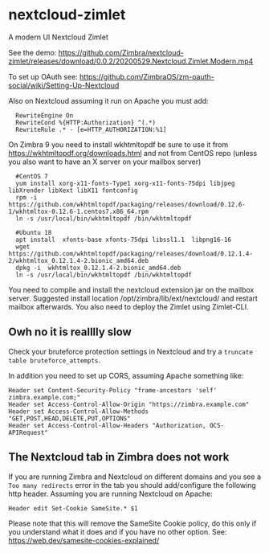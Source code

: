 # nextcloud-zimlet
A modern UI Nextcloud Zimlet

See the demo:
https://github.com/Zimbra/nextcloud-zimlet/releases/download/0.0.2/20200529.Nextcloud.Zimlet.Modern.mp4

To set up OAuth see: https://github.com/ZimbraOS/zm-oauth-social/wiki/Setting-Up-Nextcloud

Also on Nextcloud assuming it run on Apache you must add:

      RewriteEngine On
      RewriteCond %{HTTP:Authorization} ^(.*)
      RewriteRule .* - [e=HTTP_AUTHORIZATION:%1]

On Zimbra 9 you need to install wkhtmltopdf be sure to use it from https://wkhtmltopdf.org/downloads.html and not from CentOS  repo (unless you also want to have an X server on your mailbox server)

      #CentOS 7
      yum install xorg-x11-fonts-Type1 xorg-x11-fonts-75dpi libjpeg libXrender libXext libX11 fontconfig
      rpm -i https://github.com/wkhtmltopdf/packaging/releases/download/0.12.6-1/wkhtmltox-0.12.6-1.centos7.x86_64.rpm
      ln -s /usr/local/bin/wkhtmltopdf /bin/wkhtmltopdf
      
      #Ubuntu 18
      apt install  xfonts-base xfonts-75dpi libssl1.1  libpng16-16
      wget https://github.com/wkhtmltopdf/packaging/releases/download/0.12.1.4-2/wkhtmltox_0.12.1.4-2.bionic_amd64.deb
      dpkg -i  wkhtmltox_0.12.1.4-2.bionic_amd64.deb
      ln -s /usr/local/bin/wkhtmltopdf /bin/wkhtmltopdf

You need to compile and install the nextcloud extension jar on the mailbox server. Suggested install location  /opt/zimbra/lib/ext/nextcloud/ and restart mailbox afterwards. You also need to deploy the Zimlet using Zimlet-CLI.

## Owh no it is realllly slow

Check your bruteforce protection settings in Nextcloud and try a `truncate table bruteforce_attempts`.

In addition you need to set up CORS, assuming Apache something like:

```
Header set Content-Security-Policy "frame-ancestors 'self' zimbra.example.com;"
Header set Access-Control-Allow-Origin "https://zimbra.example.com"
Header set Access-Control-Allow-Methods "GET,POST,HEAD,DELETE,PUT,OPTIONS"
Header set Access-Control-Allow-Headers "Authorization, OCS-APIRequest"

```

## The Nextcloud tab in Zimbra does not work

If you are running Zimbra and Nextcloud on different domains and you see a `Too many redirects` error in the tab you should add/configure the following http header. Assuming you are running Nextcloud on Apache:
```
Header edit Set-Cookie SameSite.* $1
```
Please note that this will remove the SameSite Cookie policy, do this only if you understand what it does and if you have no other option. See: https://web.dev/samesite-cookies-explained/

